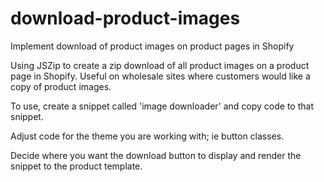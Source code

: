 # download-product-images
Implement download of product images on  product pages in Shopify

Using JSZip to create a zip download of all product images on a product page in Shopify.
Useful on wholesale sites where customers would like a copy of product images.

To use, create a snippet called 'image downloader' and copy code to that snippet.

Adjust code for the theme you are working with; ie button classes.

Decide where you want the download button to display and render the snippet to the product template.

